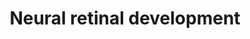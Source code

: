 ---
annotations:
- type: Pathway Ontology
  value: signaling pathway
authors:
- Lvickers
- MaintBot
- Khanspers
- Samuel Sklar
- Elisa
- L Dupuis
- Finterly
description: ''
last-edited: 2020-12-17
organisms:
- Mus musculus
redirect_from:
- /index.php/Pathway:WP535
- /instance/WP535
schema-jsonld:
- '@context': https://schema.org/
  '@id': https://wikipathways.github.io/pathways/WP535.html
  '@type': Dataset
  creator:
    '@type': Organization
    name: WikiPathways
  description: ''
  keywords:
  - Fiz1
  - crx
  - neurogenin
  - nrl
  - neuroD4
  - rho
  - RA
  - KLF15
  - PDEb
  - RBP
  - PDE6a
  - sp4
  - neuroD1
  license: CC0
  name: Neural retinal development
seo: CreativeWork
title: Neural retinal development
wpid: WP535
---